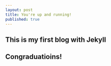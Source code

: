 ```yaml
---
layout: post
title: You're up and running!
published: true
---
```

## This is my first blog with Jekyll

## Congraduatioins!

